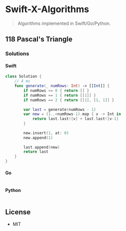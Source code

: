 # Swift-X-Algorithms

> Algorithms implemented in Swift/Go/Python.

## 118 Pascal's Triangle

### Solutions

#### Swift

```swift
class Solution {
    // 4 ms
    func generate(_ numRows: Int) -> [[Int]] {
        if numRows <= 0 { return [] }
        if numRows == 1 { return [[1]] }
        if numRows == 2 { return [[1], [1, 1]] }
        
        var last = generate(numRows - 1)
        var new = (1..<numRows-1).map { v -> Int in
            return last.last![v] + last.last![v-1]
        }
        
        new.insert(1, at: 0)
        new.append(1)
        
        last.append(new)
        return last
    }
}
```

#### Go

```go
```

#### Python

```python
```

## License

- MIT
